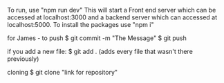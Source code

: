 To run, use "npm run dev"
This will start a Front end server which can be accessed at localhost:3000 and a backend server which can accessed at localhost:5000.
To install the packages use "npm i"

for James - to push
$ git commit -m "The Message"
$ git push

if you add a new file: 
$ git add .   (adds every file that wasn't there previously)

cloning
$ git clone "link for repository"